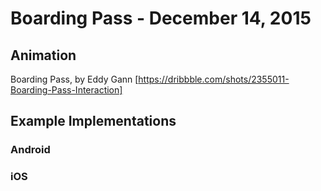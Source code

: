 # Boarding Pass - December 14, 2015

## Animation

Boarding Pass, by Eddy Gann [https://dribbble.com/shots/2355011-Boarding-Pass-Interaction]

## Example Implementations

### Android

### iOS





